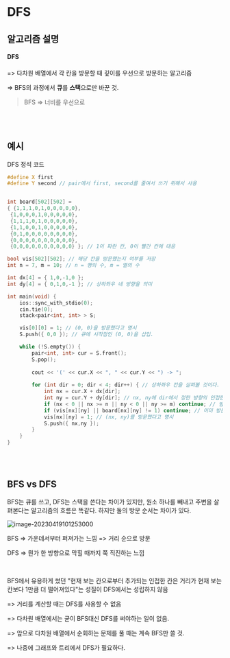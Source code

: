 # DFS

## 알고리즘 설명

#### DFS

=> 다차원 배열에서 각 칸을 방문할 때 깊이를 우선으로 방문하는 알고리즘

=> BFS의 과정에서 **큐**를 **스택**으로만 바꾼 것.

> BFS => 너비를 우선으로 

<br><br>

## 예시

DFS 정석 코드

```C++
#define X first
#define Y second // pair에서 first, second를 줄여서 쓰기 위해서 사용


int board[502][502] =
{ {1,1,1,0,1,0,0,0,0,0},
 {1,0,0,0,1,0,0,0,0,0},
 {1,1,1,0,1,0,0,0,0,0},
 {1,1,0,0,1,0,0,0,0,0},
 {0,1,0,0,0,0,0,0,0,0},
 {0,0,0,0,0,0,0,0,0,0},
 {0,0,0,0,0,0,0,0,0,0} }; // 1이 파란 칸, 0이 빨간 칸에 대응

bool vis[502][502]; // 해당 칸을 방문했는지 여부를 저장
int n = 7, m = 10; // n = 행의 수, m = 열의 수

int dx[4] = { 1,0,-1,0 }; 
int dy[4] = { 0,1,0,-1 }; // 상하좌우 네 방향을 의미

int main(void) {
	ios::sync_with_stdio(0);
	cin.tie(0);
	stack<pair<int, int> > S;

	vis[0][0] = 1; // (0, 0)을 방문했다고 명시
	S.push({ 0,0 }); // 큐에 시작점인 (0, 0)을 삽입.

	while (!S.empty()) {
		pair<int, int> cur = S.front(); 
		S.pop();
		
		cout << '(' << cur.X << ", " << cur.Y << ") -> ";
		
		for (int dir = 0; dir < 4; dir++) { // 상하좌우 칸을 살펴볼 것이다. dir = 0, 1, 2, 3
			int nx = cur.X + dx[dir]; 
			int ny = cur.Y + dy[dir]; // nx, ny에 dir에서 정한 방향의 인접한 칸의 좌표가 들어감
			if (nx < 0 || nx >= n || ny < 0 || ny >= m) continue; // 범위 밖일 경우 넘어감
			if (vis[nx][ny] || board[nx][ny] != 1) continue; // 이미 방문한 칸이거나 파란 칸이 아닐 경우
			vis[nx][ny] = 1; // (nx, ny)를 방문했다고 명시
			S.push({ nx,ny });
		}
	}
}
```

<br><br>

## BFS vs DFS

BFS는 큐를 쓰고, DFS는 스택을 쓴다는 차이가 있지만, 원소 하나를 빼내고 주변을 살펴본다는 알고리즘의 흐름은 똑같다. 하지만 둘의 방문 순서는 차이가 있다.

![image-20230419101253000](C:\Users\alsd2\AppData\Roaming\Typora\typora-user-images\image-20230419101253000.png)

BFS => 가운데서부터 퍼져가는 느낌 => 거리  순으로 방문

DFS => 뭔가 한 방향으로 막힐 때까지 쭉 직진하는 느낌  	

<br>

BFS에서 유용하게 썼던  "현재 보는 칸으로부터 추가되는 인접한 칸은 거리가 현재 보는 칸보다 1만큼 더 떨어져있다"는 성질이 DFS에서는 성립하지 않음

=> 거리를 계산할 때는 DFS를 사용할 수 없음

=> 다차원 배열에서는 굳이 BFS대신 DFS를 써야하는 일이 없음. 

=> 앞으로 다차원 배열에서 순회하는 문제를 풀 때는 계속 BFS만 쓸 것.

=> 나중에 그래프와 트리에서 DFS가 필요하다. 

